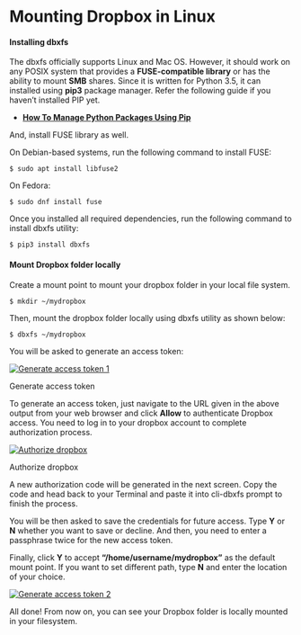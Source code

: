# Mounting Dropbox in Linux

#### Installing dbxfs

The dbxfs officially supports Linux and Mac OS. However, it should work on any POSIX system that provides a **FUSE-compatible library** or has the ability to mount **SMB** shares. Since it is written for Python 3.5, it can installed using **pip3** package manager. Refer the following guide if you haven’t installed PIP yet.

- [**How To Manage Python Packages Using Pip**](https://www.ostechnix.com/manage-python-packages-using-pip/)

And, install FUSE library as well.

On Debian-based systems, run the following command to install FUSE:

```
$ sudo apt install libfuse2
```

On Fedora:

```
$ sudo dnf install fuse
```

Once you installed all required dependencies, run the following command to install dbxfs utility:

```
$ pip3 install dbxfs
```

#### Mount Dropbox folder locally

Create a mount point to mount your dropbox folder in your local file system.

```
$ mkdir ~/mydropbox
```

Then, mount the dropbox folder locally using dbxfs utility as shown below:

```
$ dbxfs ~/mydropbox
```

You will be asked to generate an access token:

[![Generate access token 1](https://www.ostechnix.com/wp-content/uploads/2018/10/Generate-access-token-1.png)](https://www.ostechnix.com/wp-content/uploads/2018/10/Generate-access-token-1.png)

Generate access token

To generate an access token, just navigate to the URL given in the above output from your web browser and click **Allow** to authenticate Dropbox access. You need to log in to your dropbox account to complete authorization process.

[![Authorize dropbox](https://www.ostechnix.com/wp-content/uploads/2018/10/Authorize-dropbox.png)](https://www.ostechnix.com/wp-content/uploads/2018/10/Authorize-dropbox.png)

Authorize dropbox

A new authorization code will be generated in the next screen. Copy the code and head back to your Terminal and paste it into cli-dbxfs prompt to finish the process.

You will be then asked to save the credentials for future access. Type **Y** or **N** whether you want to save or decline. And then, you need to enter a passphrase twice for the new access token.

Finally, click **Y** to accept **“/home/username/mydropbox”** as the default mount point. If you want to set different path, type **N** and enter the location of your choice.

[![Generate access token 2](https://www.ostechnix.com/wp-content/uploads/2018/10/Generate-access-token-2.png)](https://www.ostechnix.com/wp-content/uploads/2018/10/Generate-access-token-2.png)

All done! From now on, you can see your Dropbox folder is locally mounted in your filesystem.